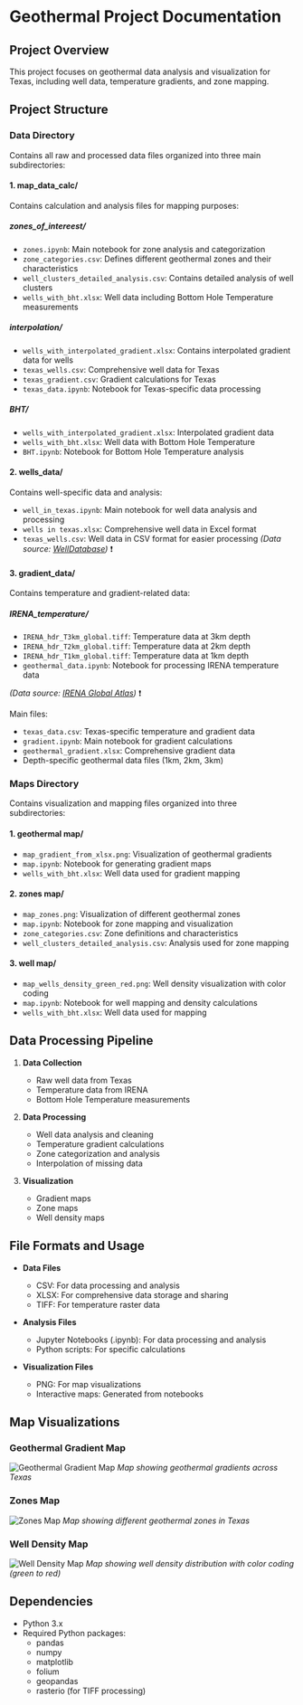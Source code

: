 # Geothermal Project Documentation

## Project Overview
This project focuses on geothermal data analysis and visualization for Texas, including well data, temperature gradients, and zone mapping.

## Project Structure

### Data Directory
Contains all raw and processed data files organized into three main subdirectories:

#### 1. map_data_calc/
Contains calculation and analysis files for mapping purposes:

##### zones_of_intereest/
- `zones.ipynb`: Main notebook for zone analysis and categorization
- `zone_categories.csv`: Defines different geothermal zones and their characteristics
- `well_clusters_detailed_analysis.csv`: Contains detailed analysis of well clusters
- `wells_with_bht.xlsx`: Well data including Bottom Hole Temperature measurements

##### interpolation/
- `wells_with_interpolated_gradient.xlsx`: Contains interpolated gradient data for wells
- `texas_wells.csv`: Comprehensive well data for Texas
- `texas_gradient.csv`: Gradient calculations for Texas
- `texas_data.ipynb`: Notebook for Texas-specific data processing

##### BHT/
- `wells_with_interpolated_gradient.xlsx`: Interpolated gradient data
- `wells_with_bht.xlsx`: Well data with Bottom Hole Temperature
- `BHT.ipynb`: Notebook for Bottom Hole Temperature analysis

#### 2. wells_data/
Contains well-specific data and analysis:
- `well_in_texas.ipynb`: Main notebook for well data analysis and processing
- `wells in texas.xlsx`: Comprehensive well data in Excel format
- `texas_wells.csv`: Well data in CSV format for easier processing
*(Data source: [WellDatabase](https://welldatabase.com/))* ❗

#### 3. gradient_data/
Contains temperature and gradient-related data:

##### IRENA_temperature/
- `IRENA_hdr_T3km_global.tiff`: Temperature data at 3km depth
- `IRENA_hdr_T2km_global.tiff`: Temperature data at 2km depth
- `IRENA_hdr_T1km_global.tiff`: Temperature data at 1km depth
- `geothermal_data.ipynb`: Notebook for processing IRENA temperature data

*(Data source: [IRENA Global Atlas](https://globalatlas.irena.org/workspace))* ❗

Main files:
- `texas_data.csv`: Texas-specific temperature and gradient data
- `gradient.ipynb`: Main notebook for gradient calculations
- `geothermal_gradient.xlsx`: Comprehensive gradient data
- Depth-specific geothermal data files (1km, 2km, 3km)

### Maps Directory
Contains visualization and mapping files organized into three subdirectories:

#### 1. geothermal map/
- `map_gradient_from_xlsx.png`: Visualization of geothermal gradients
- `map.ipynb`: Notebook for generating gradient maps
- `wells_with_bht.xlsx`: Well data used for gradient mapping

#### 2. zones map/
- `map_zones.png`: Visualization of different geothermal zones
- `map.ipynb`: Notebook for zone mapping and visualization
- `zone_categories.csv`: Zone definitions and characteristics
- `well_clusters_detailed_analysis.csv`: Analysis used for zone mapping

#### 3. well map/
- `map_wells_density_green_red.png`: Well density visualization with color coding
- `map.ipynb`: Notebook for well mapping and density calculations
- `wells_with_bht.xlsx`: Well data used for mapping

## Data Processing Pipeline
1. **Data Collection**
   - Raw well data from Texas
   - Temperature data from IRENA
   - Bottom Hole Temperature measurements

2. **Data Processing**
   - Well data analysis and cleaning
   - Temperature gradient calculations
   - Zone categorization and analysis
   - Interpolation of missing data

3. **Visualization**
   - Gradient maps
   - Zone maps
   - Well density maps

## File Formats and Usage
- **Data Files**
  - CSV: For data processing and analysis
  - XLSX: For comprehensive data storage and sharing
  - TIFF: For temperature raster data

- **Analysis Files**
  - Jupyter Notebooks (.ipynb): For data processing and analysis
  - Python scripts: For specific calculations

- **Visualization Files**
  - PNG: For map visualizations
  - Interactive maps: Generated from notebooks

## Map Visualizations

### Geothermal Gradient Map
![Geothermal Gradient Map](Maps/geothermal%20map/map_gradient_from_xlsx.png)
*Map showing geothermal gradients across Texas*

### Zones Map
![Zones Map](Maps/zones%20map/map_zones.png)
*Map showing different geothermal zones in Texas*

### Well Density Map
![Well Density Map](Maps/well%20map/map_wells_density_green_red.png)
*Map showing well density distribution with color coding (green to red)*

## Dependencies
- Python 3.x
- Required Python packages:
  - pandas
  - numpy
  - matplotlib
  - folium
  - geopandas
  - rasterio (for TIFF processing) 
  
